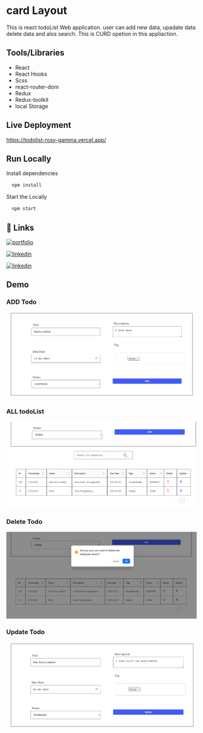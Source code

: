 
# card Layout
This is react todoList Web application.
user can add new data, upadate data delete data and alos search.
This is CURD opetion in this appliaction. 





## Tools/Libraries


- React
- React Hooks
- Scss
- react-router-dom
- Redux
- Redux-toolkit
- local Storage

## Live Deployment

https://todolist-rosy-gamma.vercel.app/


## Run Locally

Install dependencies

```bash
  npm install
```

Start the Locally

```bash
  npm start
```



## 🔗 Links
[![portfolio](https://img.shields.io/badge/my_portfolio-000?style=for-the-badge&logo=ko-fi&logoColor=white)](https://thesunnymallick.vercel.app/)

[![linkedin](https://img.shields.io/badge/linkedin-0A66C2?style=for-the-badge&logo=linkedin&logoColor=white)](https://www.linkedin.com/in/thesunnymallick/)

[![linkedin](https://img.shields.io/badge/instagram-e95950?style=for-the-badge&logo=instagram&logoColor=white)](https://www.instagram.com/themallicksunny/)

## Demo

### ADD Todo
![App Screenshot](https://github.com/thesunnymallick/todoList-react/blob/main/Screenshot/add.png?raw=true)

### ALL todoList
![App Screenshot](https://github.com/thesunnymallick/todoList-react/blob/main/Screenshot/table.png?raw=true)


### Delete Todo
![App Screenshot](https://github.com/thesunnymallick/todoList-react/blob/main/Screenshot/delete.png?raw=true)

### Update Todo
![App Screenshot](https://github.com/thesunnymallick/todoList-react/blob/main/Screenshot/upadate.png?raw=true)
